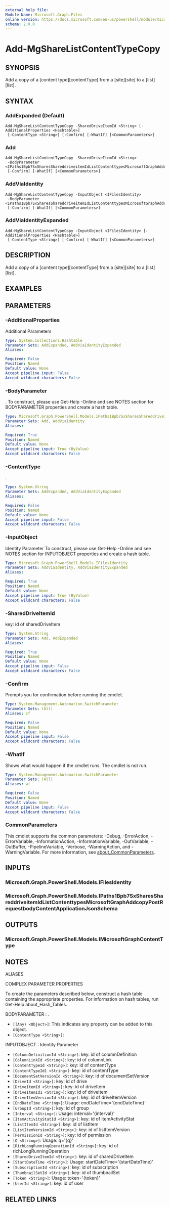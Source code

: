 ```yaml
---
external help file:
Module Name: Microsoft.Graph.Files
online version: https://docs.microsoft.com/en-us/powershell/module/microsoft.graph.files/add-mgsharelistcontenttypecopy
schema: 2.0.0
---
```


# Add-MgShareListContentTypeCopy

## SYNOPSIS
Add a copy of a [content type][contentType] from a [site][site] to a [list][list].

## SYNTAX

### AddExpanded (Default)
```
Add-MgShareListContentTypeCopy -SharedDriveItemId <String> [-AdditionalProperties <Hashtable>]
 [-ContentType <String>] [-Confirm] [-WhatIf] [<CommonParameters>]
```

### Add
```
Add-MgShareListContentTypeCopy -SharedDriveItemId <String>
 -BodyParameter <IPaths1Bpb7SxSharesShareddriveitemIdListContenttypesMicrosoftGraphAddcopyPostRequestbodyContentApplicationJsonSchema>
 [-Confirm] [-WhatIf] [<CommonParameters>]
```

### AddViaIdentity
```
Add-MgShareListContentTypeCopy -InputObject <IFilesIdentity>
 -BodyParameter <IPaths1Bpb7SxSharesShareddriveitemIdListContenttypesMicrosoftGraphAddcopyPostRequestbodyContentApplicationJsonSchema>
 [-Confirm] [-WhatIf] [<CommonParameters>]
```

### AddViaIdentityExpanded
```
Add-MgShareListContentTypeCopy -InputObject <IFilesIdentity> [-AdditionalProperties <Hashtable>]
 [-ContentType <String>] [-Confirm] [-WhatIf] [<CommonParameters>]
```

## DESCRIPTION
Add a copy of a [content type][contentType] from a [site][site] to a [list][list].

## EXAMPLES

## PARAMETERS

### -AdditionalProperties
Additional Parameters

```yaml
Type: System.Collections.Hashtable
Parameter Sets: AddExpanded, AddViaIdentityExpanded
Aliases:

Required: False
Position: Named
Default value: None
Accept pipeline input: False
Accept wildcard characters: False
```

### -BodyParameter
.
To construct, please use Get-Help -Online and see NOTES section for BODYPARAMETER properties and create a hash table.

```yaml
Type: Microsoft.Graph.PowerShell.Models.IPaths1Bpb7SxSharesShareddriveitemIdListContenttypesMicrosoftGraphAddcopyPostRequestbodyContentApplicationJsonSchema
Parameter Sets: Add, AddViaIdentity
Aliases:

Required: True
Position: Named
Default value: None
Accept pipeline input: True (ByValue)
Accept wildcard characters: False
```

### -ContentType
.

```yaml
Type: System.String
Parameter Sets: AddExpanded, AddViaIdentityExpanded
Aliases:

Required: False
Position: Named
Default value: None
Accept pipeline input: False
Accept wildcard characters: False
```

### -InputObject
Identity Parameter
To construct, please use Get-Help -Online and see NOTES section for INPUTOBJECT properties and create a hash table.

```yaml
Type: Microsoft.Graph.PowerShell.Models.IFilesIdentity
Parameter Sets: AddViaIdentity, AddViaIdentityExpanded
Aliases:

Required: True
Position: Named
Default value: None
Accept pipeline input: True (ByValue)
Accept wildcard characters: False
```

### -SharedDriveItemId
key: id of sharedDriveItem

```yaml
Type: System.String
Parameter Sets: Add, AddExpanded
Aliases:

Required: True
Position: Named
Default value: None
Accept pipeline input: False
Accept wildcard characters: False
```

### -Confirm
Prompts you for confirmation before running the cmdlet.

```yaml
Type: System.Management.Automation.SwitchParameter
Parameter Sets: (All)
Aliases: cf

Required: False
Position: Named
Default value: None
Accept pipeline input: False
Accept wildcard characters: False
```

### -WhatIf
Shows what would happen if the cmdlet runs.
The cmdlet is not run.

```yaml
Type: System.Management.Automation.SwitchParameter
Parameter Sets: (All)
Aliases: wi

Required: False
Position: Named
Default value: None
Accept pipeline input: False
Accept wildcard characters: False
```

### CommonParameters
This cmdlet supports the common parameters: -Debug, -ErrorAction, -ErrorVariable, -InformationAction, -InformationVariable, -OutVariable, -OutBuffer, -PipelineVariable, -Verbose, -WarningAction, and -WarningVariable. For more information, see [about_CommonParameters](http://go.microsoft.com/fwlink/?LinkID=113216).

## INPUTS

### Microsoft.Graph.PowerShell.Models.IFilesIdentity

### Microsoft.Graph.PowerShell.Models.IPaths1Bpb7SxSharesShareddriveitemIdListContenttypesMicrosoftGraphAddcopyPostRequestbodyContentApplicationJsonSchema

## OUTPUTS

### Microsoft.Graph.PowerShell.Models.IMicrosoftGraphContentType

## NOTES

ALIASES

COMPLEX PARAMETER PROPERTIES

To create the parameters described below, construct a hash table containing the appropriate properties. For information on hash tables, run Get-Help about_Hash_Tables.


BODYPARAMETER <IPaths1Bpb7SxSharesShareddriveitemIdListContenttypesMicrosoftGraphAddcopyPostRequestbodyContentApplicationJsonSchema>: .
  - `[(Any) <Object>]`: This indicates any property can be added to this object.
  - `[ContentType <String>]`: 

INPUTOBJECT <IFilesIdentity>: Identity Parameter
  - `[ColumnDefinitionId <String>]`: key: id of columnDefinition
  - `[ColumnLinkId <String>]`: key: id of columnLink
  - `[ContentTypeId <String>]`: key: id of contentType
  - `[ContentTypeId1 <String>]`: key: id of contentType
  - `[DocumentSetVersionId <String>]`: key: id of documentSetVersion
  - `[DriveId <String>]`: key: id of drive
  - `[DriveItemId <String>]`: key: id of driveItem
  - `[DriveItemId1 <String>]`: key: id of driveItem
  - `[DriveItemVersionId <String>]`: key: id of driveItemVersion
  - `[EndDateTime <String>]`: Usage: endDateTime='{endDateTime}'
  - `[GroupId <String>]`: key: id of group
  - `[Interval <String>]`: Usage: interval='{interval}'
  - `[ItemActivityStatId <String>]`: key: id of itemActivityStat
  - `[ListItemId <String>]`: key: id of listItem
  - `[ListItemVersionId <String>]`: key: id of listItemVersion
  - `[PermissionId <String>]`: key: id of permission
  - `[Q <String>]`: Usage: q='{q}'
  - `[RichLongRunningOperationId <String>]`: key: id of richLongRunningOperation
  - `[SharedDriveItemId <String>]`: key: id of sharedDriveItem
  - `[StartDateTime <String>]`: Usage: startDateTime='{startDateTime}'
  - `[SubscriptionId <String>]`: key: id of subscription
  - `[ThumbnailSetId <String>]`: key: id of thumbnailSet
  - `[Token <String>]`: Usage: token='{token}'
  - `[UserId <String>]`: key: id of user

## RELATED LINKS

